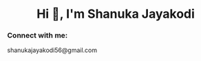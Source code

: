 <h1 align="center">Hi 👋, I'm Shanuka Jayakodi</h1>
<h3 align="left">Connect with me:</h3>
<p align="left"> shanukajayakodi56@gmail.com
</p>

